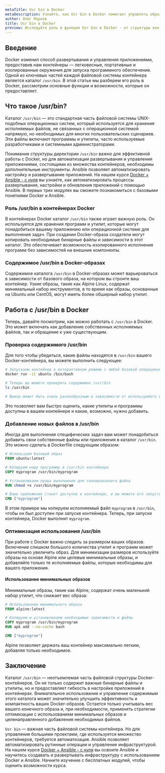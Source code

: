 ```yaml
---
metaTitle: Usr bin в Docker
metaDescription: Узнайте, как Usr bin в Docker помогает управлять образами и контейнерами, изучите структуру, функции и примеры использования
author: Олег Марков
title: Usr bin в Docker
preview: Исследуйте роль и функции Usr bin в Docker - от структуры контейнеров до примеров использования бинарных файлов. Примеры и пояснения помогут вам понять эту важную часть Docker
---
```


## Введение

Docker изменил способ развертывания и управления приложениями, предоставив нам контейнеры — легковесные, портативные и изолированные окружения для запуска программного обеспечения. Одной из ключевых частей каждой файловой системы контейнера является каталог `/usr/bin`. В этой статье мы разберем его роль в Docker, рассмотрим основные функции и возможности, которые он предоставляет.

## Что такое /usr/bin?

Каталог `/usr/bin` — это стандартная часть файловой системы UNIX-подобных операционных систем, который используется для хранения исполняемых файлов, не связанных с операционной системой напрямую, но необходимых для многих пользовательских сценариев. Эти файлы включают программы и утилиты, часто используемые разработчиками и системными администраторами.

Понимание структуры директории `/usr/bin` важно для эффективной работы с Docker, но для автоматизации развертывания и управления приложениями, состоящими из множества контейнеров, необходимы дополнительные инструменты. Ansible позволяет автоматизировать настройку и развертывание приложений. На нашем курсе [Docker + Ansible - с нуля](https://purpleschool.ru/course/docker) вы узнаете, как автоматизировать процессы развертывания, настройки и обновления приложений с помощью Ansible. В первых трех модулях вы сможете познакомиться с базовыми понятиями Docker и Ansible.

### Роль /usr/bin в контейнерах Docker

В контейнерах Docker каталог `/usr/bin` также играет важную роль. Он используется для хранения программ и утилит, которые могут понадобиться вашему приложению или операционной системе для выполнения задач. При создании Docker-образа создатели могут копировать необходимые бинарные файлы и зависимости в этот каталог. Это обеспечивает возможность изолированного исполнения программ без зависимостей на внешние компоненты.

### Содержимое /usr/bin в Docker-образах

Содержимое каталога `/usr/bin` в Docker-образах может варьироваться в зависимости от базового образа, на котором вы строите ваш контейнер. Узкие образы, такие как Alpine Linux, содержат минимальный набор инструментов, в то время как образы, основанные на Ubuntu или CentOS, могут иметь более обширный набор утилит.

## Работа с /usr/bin в Docker

Теперь, давайте посмотрим, как можно работать с `/usr/bin` в Docker. Это может включать как добавление собственных исполняемых файлов, так и обращение к уже существующим.

### Проверка содержимого /usr/bin

Для того чтобы убедиться, какие файлы находятся в `/usr/bin` вашего Docker-контейнера, вы можете выполнить следующее:

```bash
# Запускаем контейнер в интерактивном режиме с любой базовой операционной системой
docker run -it ubuntu /bin/bash

# Теперь вы можете проверить содержимое /usr/bin
ls /usr/bin

# Вывод может быть очень разнообразным в зависимости от используемого базового образа
```

Это позволяет вам быстро оценить, какие утилиты и программы доступны в вашем контейнере и какие, возможно, нужно добавить.

### Добавление новых файлов в /usr/bin

Иногда для выполнения специфических задач вам может понадобиться добавить свои собственные файлы или приложения в каталог `/usr/bin`. Это можно сделать в Dockerfile следующим образом:

```dockerfile
# Используем базовый образ
FROM ubuntu:latest

# Копируем нашу программу в /usr/bin контейнера
COPY myprogram /usr/bin/myprogram

# Устанавливаем права выполнения для скопированного файла
RUN chmod +x /usr/bin/myprogram

# Ваше приложение станет доступно в контейнере, и вы можете его запустить
CMD ["myprogram"]
```
В этом примере мы копируем исполняемый файл `myprogram` в `/usr/bin`, чтобы он был доступен при запуске контейнера. Теперь, при запуске контейнера, Docker выполнит `myprogram`.

### Оптимизация использования /usr/bin

При работе с Docker важно следить за размером ваших образов. Включение слишком большого количества утилит и программ может значительно увеличить образ. Для минимизации размеров используйте образы на основе Alpine или целевые минимальные образы, и добавляйте только те исполняемые файлы, которые необходимы для вашего приложения.

#### Использование минимальных образов

Минимальные образы, такие как Alpine, содержат очень маленький набор утилит, что снижает вес образа:

```dockerfile
# Использование минимального образа
FROM alpine:latest

# Копируем и устанавливаем необходимые зависимости и файлы
COPY myprogram /usr/bin/myprogram
RUN apk add --no-cache bash

CMD ["myprogram"]
```

Alpine позволяет держать ваш контейнер максимально легким, добавляя только необходимое.

## Заключение

Каталог `/usr/bin` — неотъемлемая часть файловой структуры Docker-контейнеров. Он не только содержит важные бинарные файлы и утилиты, но и предоставляет гибкость в настройке приложений в контейнерах. Внимательное использование и управление содержимым этого каталога может значительно улучшить эффективность и компактность ваших Docker-образов. Остается только учитывать вес вашего конечного образа и, при необходимости, применять стратегии оптимизации с использованием минимальных образов и целенаправленного добавления необходимых файлов.

`Usr bin` — важная часть файловой системы контейнера. Но для управления большими проектами, где используется множество контейнеров, требуется автоматизация. Ansible позволяет автоматизировать рутинные операции и управление инфраструктурой. На нашем курсе [Docker + Ansible - с нуля](https://purpleschool.ru/course/docker) вы освоите Ansible и научитесь создавать и развертывать инфраструктуру с использованием Docker и Ansible. Начните изучение с бесплатных модулей, чтобы оценить возможности курса.
